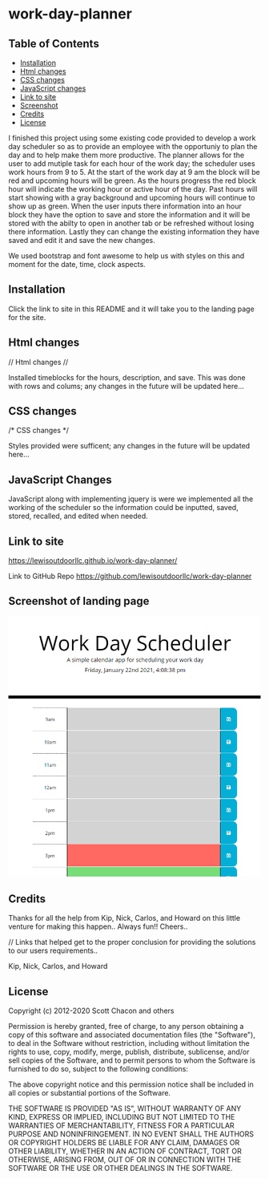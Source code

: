 # work-day-planner

## Table of Contents 

* [Installation](#installation)
* [Html changes](#html-changes)
* [CSS changes](#css-changes)
* [JavaScript changes](#javascript-changes)
* [Link to site](#link-to-site)
* [Screenshot](#screenshot-of-landing-page)
* [Credits](#credits)
* [License](#license)


I finished this project using some existing code provided to develop a work day scheduler so as to provide an employee with the opportuniy to plan the day and to help make them more productive. The planner allows for the user to add mutiple task for each hour of the work day; the scheduler uses work hours from 9 to 5. At the start of the work day at 9 am the block will be red and upcoming hours will be green. As the hours progress the red block hour will indicate the working hour or active hour of the day. Past hours will start showing with a gray background and upcoming hours will continue to show up as green. When the user inputs there information into an hour block they have the option to save and store the information and it will be stored with the abilty to open in another tab or be refreshed without losing there information. Lastly they can change the existing information they have saved and edit it and save the new changes.

We used bootstrap and font awesome to help us with styles on this and moment for the date, time, clock aspects.

## Installation

Click the link to site in this README and it will take you to the landing page for the site. 

## Html changes

// Html changes //

Installed timeblocks for the hours, description, and save. This was done with rows and colums; any changes in the future will be updated here...

## CSS changes
/* CSS changes */ 

Styles provided were sufficent; any changes in the future will be updated here...

## JavaScript Changes

JavaScript along with implementing jquery is were we implemented all the working of the scheduler so the information could be inputted, saved, stored, recalled, and edited when needed. 

## Link to site

https://lewisoutdoorllc.github.io/work-day-planner/

Link to GitHub Repo
https://github.com/lewisoutdoorllc/work-day-planner

## Screenshot of landing page

![alt text](./assets/Pics/work-day-planner-screenshot.png)

## Credits

Thanks for all the help from Kip, Nick, Carlos, and Howard on this little venture for making this happen.. Always fun!! Cheers..

//  Links that helped get to the proper conclusion for providing the solutions to our users requirements..

Kip, Nick, Carlos, and Howard

## License

Copyright (c) 2012-2020 Scott Chacon and others

Permission is hereby granted, free of charge, to any person obtaining
a copy of this software and associated documentation files (the
"Software"), to deal in the Software without restriction, including
without limitation the rights to use, copy, modify, merge, publish,
distribute, sublicense, and/or sell copies of the Software, and to
permit persons to whom the Software is furnished to do so, subject to
the following conditions:

The above copyright notice and this permission notice shall be
included in all copies or substantial portions of the Software.

THE SOFTWARE IS PROVIDED "AS IS", WITHOUT WARRANTY OF ANY KIND,
EXPRESS OR IMPLIED, INCLUDING BUT NOT LIMITED TO THE WARRANTIES OF
MERCHANTABILITY, FITNESS FOR A PARTICULAR PURPOSE AND
NONINFRINGEMENT. IN NO EVENT SHALL THE AUTHORS OR COPYRIGHT HOLDERS BE
LIABLE FOR ANY CLAIM, DAMAGES OR OTHER LIABILITY, WHETHER IN AN ACTION
OF CONTRACT, TORT OR OTHERWISE, ARISING FROM, OUT OF OR IN CONNECTION
WITH THE SOFTWARE OR THE USE OR OTHER DEALINGS IN THE SOFTWARE.